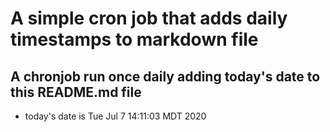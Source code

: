 A simple cron job that adds daily timestamps to markdown file
============================================================
## A chronjob run once daily adding today's date to this README.md file
* today's date is Tue Jul  7 14:11:03 MDT 2020
